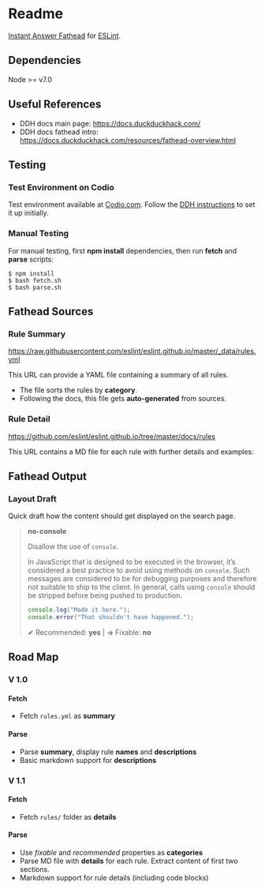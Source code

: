 # Readme

[Instant Answer Fathead](https://duck.co/ia/view/eslint) for [ESLint](http://eslint.org/).

## Dependencies

Node >= v7.0

## Useful References
- DDH docs main page: https://docs.duckduckhack.com/
- DDH docs fathead intro: https://docs.duckduckhack.com/resources/fathead-overview.html

## Testing

### Test Environment on Codio
Test environment available at [Codio.com](https://codio.com/home/projects). Follow the  [DDH instructions](https://docs.duckduckhack.com/welcome/setup-dev-environment.html) to set it up initially.

### Manual Testing
For manual testing, first **npm install** dependencies, then run **fetch** and **parse** scripts:

```
$ npm install
$ bash fetch.sh
$ bash parse.sh
```

## Fathead Sources

### Rule Summary
https://raw.githubusercontent.com/eslint/eslint.github.io/master/_data/rules.yml

This URL can provide a YAML file containing a summary of all rules.
- The file sorts the rules by **category**.
- Following the docs, this file gets **auto-generated** from sources.

### Rule Detail
https://github.com/eslint/eslint.github.io/tree/master/docs/rules

This URL contains a MD file for each rule with further details and examples:

## Fathead Output

### Layout Draft
Quick draft how the content should get displayed on the search page.

> **no-console**
>
> Disallow the use of `console`.
>
> In JavaScript that is designed to be executed in the browser, it’s considered a best practice to avoid using methods on `console`. Such messages are considered to be for debugging purposes and therefore not suitable to ship to the client. In general, calls using `console` should be stripped before being pushed to production.
>
> ```js
> console.log("Made it here.");
> console.error("That shouldn't have happened.");
> ```
>
> &#x2714; Recommended: <b>yes</b> | <b>&#x2192;</b> Fixable: <b>no</b>

## Road Map
### V 1.0
#### Fetch
- Fetch `rules.yml` as **summary**

#### Parse
- Parse **summary**, display rule **names** and **descriptions**
- Basic markdown support for **descriptions**

### V 1.1
#### Fetch
- Fetch `rules/` folder as **details**

#### Parse
- Use *fixable* and *recommended* properties as **categories**
- Parse MD file with **details** for each rule. Extract content of first two sections.
- Markdown support for rule details (including code blocks)
